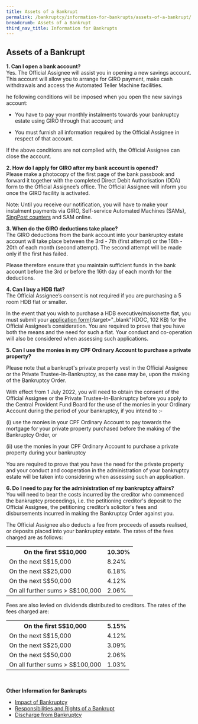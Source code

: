 ```yaml
---
title: Assets of a Bankrupt
permalink: /bankruptcy/information-for-bankrupts/assets-of-a-bankrupt/
breadcrumb: Assets of a Bankrupt
third_nav_title: Information for Bankrupts
---
```

Assets of a Bankrupt
---

**1. Can I open a bank account?**<br>
Yes. The Official Assignee will assist you in opening a new savings account. This account will allow you to arrange for GIRO payment, make cash withdrawals and access the Automated Teller Machine facilities.

he following conditions will be imposed when you open the new savings account:

* You have to pay your monthly instalments towards your bankruptcy estate using GIRO through that account; and

* You must furnish all information required by the Official Assignee in respect of that account.

If the above conditions are not complied with, the Official Assignee can close the account.<br>

**2. How do I apply for GIRO after my bank account is opened?**<br>
Please make a photocopy of the first page of the bank passbook and forward it together with the completed Direct Debit Authorisation (DDA) form to the Official Assignee’s office. The Official Assignee will inform you once the GIRO facility is activated.

Note: Until you receive our notification, you will have to make your instalment payments via GIRO, Self-service Automated Machines (SAMs), [SingPost counters](https://www.singpost.com/) and SAM online.<br>

**3. When do the GIRO deductions take place?**<br>
The GIRO deductions from the bank account into your bankruptcy estate account will take place between the 3rd - 7th (first attempt) or the 16th - 20th of each month (second attempt). The second attempt will be made only if the first has failed.

Please therefore ensure that you maintain sufficient funds in the bank account before the 3rd or before the 16th day of each month for the deductions.<br>

**4. Can I buy a HDB flat?**<br>
The Official Assignee’s consent is not required if you are purchasing a 5 room HDB flat or smaller.

In the event that you wish to purchase a HDB executive/maisonette flat, you must submit your [application form](/files/linkclick7ecb.doc){:target="_blank"}(DOC, 102 KB) for the Official Assignee’s consideration. You are required to prove that you have both the means and the need for such a flat. Your conduct and co-operation will also be considered when assessing such applications.<br>

**5. Can I use the monies in my CPF Ordinary Account to purchase a private property?**<br>

Please note that a bankrupt's private property vest in the Official Assignee or the Private Trustee-In-Bankruptcy, as the case may be, upon the making of the Bankruptcy Order.<br>

With effect from 1 July 2022, you will need to obtain the consent of the Official Assignee or the Private Trustee-In-Bankruptcy before you apply to the Central Provident Fund Board for the use of the monies in your Ordinary Account during the period of your bankruptcy, if you intend to :-<br>

(i) use the monies in your CPF Ordinary Account to pay towards the mortgage for your private property purchased before the making of the Bankruptcy Order, or<br>

(ii) use the monies in your CPF Ordinary Account to purchase a private property during your bankruptcy<br>

You are required to prove that you have the need for the private property and your conduct and cooperation in the administration of your bankruptcy estate will be taken into considering when assessing such an application.<br>

**6. Do I need to pay for the administration of my bankruptcy affairs?**<br>
You will need to bear the costs incurred by the creditor who commenced the bankruptcy proceedings, i.e. the petitioning creditor's deposit to the Official Assignee, the petitioning creditor’s solicitor's fees and disbursements incurred in making the Bankruptcy Order against you.<br>

The Official Assignee also deducts a fee from proceeds of assets realised, or deposits placed into your bankruptcy estate. The rates of the fees charged are as follows:
<table>
  
  <tr>
    <th>On the first S$10,000</th>
    <th>10.30%</th>
  </tr>
  <tr>
    <td>On the next S$15,000</td>
    <td>8.24%</td>
  </tr>
  <tr>
    <td>On the next S$25,000</td>
    <td>6.18%</td>
  </tr>
  <tr>
    <td>On the next S$50,000</td>
    <td>4.12%</td>
  </tr>
  <tr>
    <td>On all further sums > S$100,000</td>
    <td>2.06%</td>
  </tr>
</table>

Fees are also levied on dividends distributed to creditors. The rates of the fees charged are:

<table>
  <tr>
    <th>On the first S$10,000</th>
    <th>5.15%</th>
  </tr>
  <tr>
    <td>On the next S$15,000</td>
    <td>4.12%</td>
  </tr>
  <tr>
    <td>On the next S$25,000</td>
    <td>3.09%</td>
  </tr>
  <tr>
    <td>On the next S$50,000</td>
    <td>2.06%</td>
  </tr>
  <tr>
    <td>On all further sums > S$100,000</td>
    <td>1.03%</td>
  </tr>
</table><br>

**Other Information for Bankrupts**<br>

<ul>
  <li><a href="/bankruptcy/information-for-bankrupts/impact-of-bankruptcy/">Impact of Bankruptcy</a></li>
  <li><a href="/bankruptcy/information-for-bankrupts/impact-of-bankruptcy/responsibilities-and-rights/">Responsibilities and Rights of a Bankrupt</a></li>
  <li><a href="/bankruptcy/information-for-bankrupts/discharge-from-bankruptcy/">Discharge from Bankruptcy</a></li>
</ul>